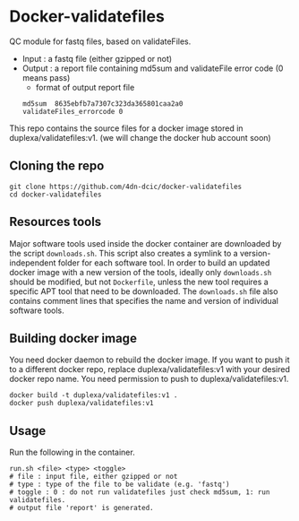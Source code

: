 # Docker-validatefiles


QC module for fastq files, based on validateFiles.
* Input : a fastq file (either gzipped or not)
* Output : a report file containing md5sum and validateFile error code (0 means pass)
    * format of output report file
    ```
    md5sum	8635ebfb7a7307c323da365801caa2a0
    validateFiles_errorcode	0
    ```

This repo contains the source files for a docker image stored in duplexa/validatefiles:v1. (we will change the docker hub account soon)


## Cloning the repo
```
git clone https://github.com/4dn-dcic/docker-validatefiles
cd docker-validatefiles
```

## Resources tools
Major software tools used inside the docker container are downloaded by the script `downloads.sh`. This script also creates a symlink to a version-independent folder for each software tool. In order to build an updated docker image with a new version of the tools, ideally only `downloads.sh` should be modified, but not `Dockerfile`, unless the new tool requires a specific APT tool that need to be downloaded. 
The `downloads.sh` file also contains comment lines that specifies the name and version of individual software tools.


## Building docker image
You need docker daemon to rebuild the docker image. If you want to push it to a different docker repo, replace duplexa/validatefiles:v1 with your desired docker repo name. You need permission to push to duplexa/validatefiles:v1.
```
docker build -t duplexa/validatefiles:v1 .
docker push duplexa/validatefiles:v1
```

## Usage
Run the following in the container.
```
run.sh <file> <type> <toggle>
# file : input file, either gzipped or not
# type : type of the file to be validate (e.g. 'fastq')
# toggle : 0 : do not run validatefiles just check md5sum, 1: run validatefiles.
# output file 'report' is generated.
```
